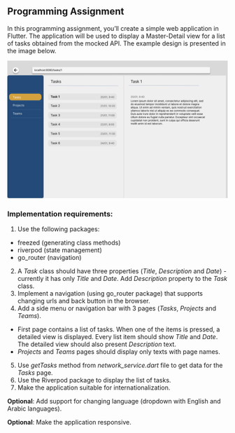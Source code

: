 ## Programming Assignment

In this programming assignment, you’ll create a simple web application in Flutter. The application will be used to display a Master-Detail view for a list of tasks obtained from the mocked API. The example design is presented in the image below.

![Design](design.png)

### Implementation requirements:
1. Use the following packages:
- freezed (generating class methods)
- riverpod (state management)
- go_router (navigation)
2. A *Task* class should have three properties (*Title*, *Description* and *Date*) - currently it has only *Title* and *Date*. Add *Description* property to the *Task* class.
3. Implement a navigation (using go_router package) that supports changing urls and back button in the browser.
4. Add a side menu or navigation bar with 3 pages (*Tasks*, *Projects* and *Teams*).
- First page contains a list of tasks. When one of the items is pressed, a detailed view is displayed. Every list item should show *Title* and *Date*. The detailed view should also present *Description* text.
- _Projects_ and _Teams_ pages should display only texts with page names.
5. Use _getTasks_ method from _network_service.dart_ file to get data for the _Tasks_ page.
6. Use the Riverpod package to display the list of tasks.
7. Make the application suitable for internationalization.

**Optional**: Add support for changing language (dropdown with English and Arabic languages).

**Optional**: Make the application responsive.

